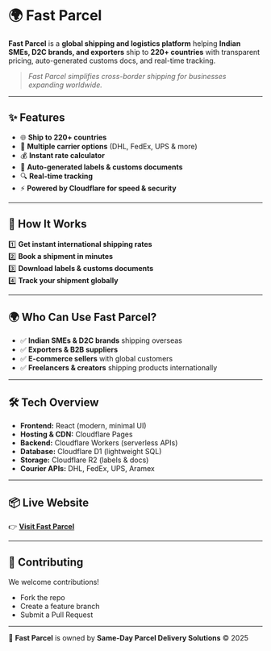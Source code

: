 # 🌍 Fast Parcel  

**Fast Parcel** is a **global shipping and logistics platform** helping **Indian SMEs, D2C brands, and exporters** ship to **220+ countries** with transparent pricing, auto-generated customs docs, and real-time tracking.  

> *Fast Parcel simplifies cross-border shipping for businesses expanding worldwide.*  

---

## ✨ Features  

- 🌐 **Ship to 220+ countries**  
- 🚚 **Multiple carrier options** (DHL, FedEx, UPS & more)  
- 💰 **Instant rate calculator**  
- 📄 **Auto-generated labels & customs documents**  
- 🔍 **Real-time tracking**  
- ⚡ **Powered by Cloudflare for speed & security**  

---

## 🚀 How It Works  

1️⃣ **Get instant international shipping rates**  
2️⃣ **Book a shipment in minutes**  
3️⃣ **Download labels & customs documents**  
4️⃣ **Track your shipment globally**  

---

## 🌍 Who Can Use Fast Parcel?  

- ✅ **Indian SMEs & D2C brands** shipping overseas  
- ✅ **Exporters & B2B suppliers**  
- ✅ **E-commerce sellers** with global customers  
- ✅ **Freelancers & creators** shipping products internationally  

---

## 🛠 Tech Overview  

- **Frontend:** React (modern, minimal UI)  
- **Hosting & CDN:** Cloudflare Pages  
- **Backend:** Cloudflare Workers (serverless APIs)  
- **Database:** Cloudflare D1 (lightweight SQL)  
- **Storage:** Cloudflare R2 (labels & docs)  
- **Courier APIs:** DHL, FedEx, UPS, Aramex  

---

## 📦 Live Website  

👉 **[Visit Fast Parcel](https://fast-parcel.lovable.app/)**  

---

## 🤝 Contributing  

We welcome contributions!  
- Fork the repo  
- Create a feature branch  
- Submit a Pull Request  

---

📜 **Fast Parcel** is owned by **Same-Day Parcel Delivery Solutions** © 2025  

